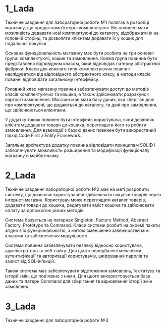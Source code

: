 # 1_Lada
Технічне завдання для лабораторної роботи №1 полягає в розробці магазину, що продає комп'ютерні комплектуючі. Він повинен мати можливість додавати нові комплектуючі до каталогу, відображати їх на головній сторінці та дозволяти клієнтам додавати їх у кошик для подальшої покупки.

Основна функціональність магазину має бути розбита на три основні групи: комплектуючі, кошик та замовлення. Кожна група повинна бути представлена відповідним класом, який відповідає патерну абстрактної фабрики. Класи для кожного типу комплектуючих повинні наслідуватися від відповідного абстрактного класу, а методи класів повинні відповідати загальному інтерфейсу.

Головний клас магазину повинен забезпечувати доступ до методів класів комплектуючих та кошика, а також здійснювати розрахунок вартості замовлення. Магазин має мати базу даних, яка зберігає дані про комплектуючі, що додаються до каталогу, та дані про замовлення, що здійснюються клієнтами.

У додатку також повинен бути інтерфейс користувача, який дозволяє клієнтам додавати товари до кошика, переглядати його та робити замовлення. Для взаємодії з базою даних повинен бути використаний підхід Code First з Entity Framework.

Загальна архітектура додатку повинна відповідати принципам SOLID і забезпечувати можливість розширення та модифікації функціоналу магазину в майбутньому.

# 2_Lada

Технічне завдання лабораторної роботи №2 має на меті розробити систему, що дозволяє користувачеві здійснювати покупки товарів через інтернет-магазин. Користувач може переглядати каталог товарів, додавати товари до кошика, редагувати вміст кошика та здійснювати оплату за допомогою різних методів.

Система базується на патернах Singleton, Factory Method, Abstract Factory, Prototype та Command. Класи системи розбиті на окремі пакети згідно з їх функціональністю, з метою зменшення залежностей між класами та забезпечення модульності.

Система повинна забезпечувати безпеку відносно користувача, адміністратора та веб-сайту. Для цього передбачені механізми аутентифікації та авторизації користувачів, шифрування паролів та захист від SQL-ін'єкцій.

Також система має забезпечувати відстеження замовлень, їх статусу та історії змін, що пов'язано з ними. Для цього використовується база даних та патерн Command для зберігання та відновлення історії змін замовлень.

# 3_Lada

Технічне завдання для лабораторної роботи №3
